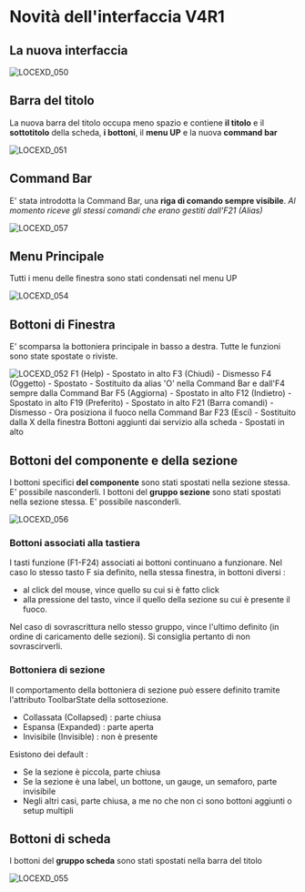 # Novità dell'interfaccia V4R1


## La nuova interfaccia

![LOCEXD_050](http://localhost:3000/immagini/MBDOC_OPE-LOCEXD_20/LOCEXD_050.png)

## Barra del titolo

La nuova barra del titolo occupa meno spazio e contiene **il titolo** e il **sottotitolo** della scheda, **i bottoni**, il **menu UP** e la nuova **command bar**

![LOCEXD_051](http://localhost:3000/immagini/MBDOC_OPE-LOCEXD_20/LOCEXD_051.png)
## Command Bar

E' stata introdotta la Command Bar, una **riga di comando sempre visibile**.
_Al momento riceve gli stessi comandi che erano gestiti dall'F21 (Alias)_

![LOCEXD_057](http://localhost:3000/immagini/MBDOC_OPE-LOCEXD_20/LOCEXD_057.png)



## Menu Principale

Tutti i menu delle finestra sono stati condensati nel menu UP

![LOCEXD_054](http://localhost:3000/immagini/MBDOC_OPE-LOCEXD_20/LOCEXD_054.png)

## Bottoni di Finestra

E' scomparsa la bottoniera principale in basso a destra. Tutte le funzioni sono state spostate o riviste.

![LOCEXD_052](http://localhost:3000/immagini/MBDOC_OPE-LOCEXD_20/LOCEXD_052.png)
F1  (Help)                  - Spostato in alto
F3  (Chiudi)               - Dismesso
F4  (Oggetto)            - Spostato - Sostituito da alias 'O' nella Command Bar e dall'F4 sempre dalla Command Bar
F5  (Aggiorna)           - Spostato in alto
F12 (Indietro)            - Spostato in alto
F19 (Preferito)          - Spostato in alto
F21 (Barra comandi) - Dismesso - Ora posiziona il fuoco nella Command Bar
F23 (Esci)                 - Sostituito dalla X della finestra
Bottoni aggiunti dai servizio alla scheda - Spostati in alto




## Bottoni del componente e della sezione

I bottoni specifici **del componente** sono stati spostati nella sezione stessa. E' possibile nasconderli.
I bottoni del **gruppo sezione** sono stati spostati nella sezione stessa. E' possibile nasconderli.

![LOCEXD_056](http://localhost:3000/immagini/MBDOC_OPE-LOCEXD_20/LOCEXD_056.png)
### Bottoni associati alla tastiera

I tasti funzione (F1-F24) associati ai bottoni continuano a funzionare.
Nel caso lo stesso tasto F sia definito, nella stessa finestra, in bottoni diversi : 
- al click del mouse, vince quello su cui si è fatto click
- alla pressione del tasto, vince il quello della sezione su cui è presente il fuoco.

Nel caso di sovrascrittura nello stesso gruppo, vince l'ultimo definito (in ordine di caricamento delle sezioni). Si consiglia pertanto di non sovrascirverli.

### Bottoniera di sezione
Il comportamento della bottoniera di sezione può essere definito tramite l'attributo ToolbarState della sottosezione.
- Collassata (Collapsed) :  parte chiusa
- Espansa (Expanded) :  parte aperta
- Invisibile (Invisible) :  non è presente

Esistono dei default : 
- Se la sezione è piccola, parte chiusa
- Se la sezione è una label, un bottone, un gauge, un semaforo, parte invisibile
- Negli altri casi, parte chiusa, a me no che non ci sono bottoni aggiunti o setup multipli


## Bottoni di scheda

I bottoni del **gruppo scheda** sono stati spostati nella barra del titolo

![LOCEXD_055](http://localhost:3000/immagini/MBDOC_OPE-LOCEXD_20/LOCEXD_055.png)